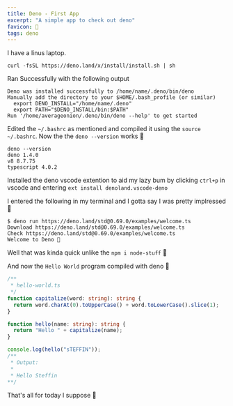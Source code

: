 ```yaml
---
title: Deno - First App
excerpt: "A simple app to check out deno"
favicon: 🦕
tags: deno
---
```


I have a linus laptop.

```
curl -fsSL https://deno.land/x/install/install.sh | sh
```

Ran Successfully with the following output

```
Deno was installed successfully to /home/name/.deno/bin/deno
Manually add the directory to your $HOME/.bash_profile (or similar)
  export DENO_INSTALL="/home/name/.deno"
  export PATH="$DENO_INSTALL/bin:$PATH"
Run '/home/averageonion/.deno/bin/deno --help' to get started
```

Edited the `~/.bashrc` as mentioned and compiled it using the `source ~/.bashrc`. Now the the `deno --version` works 🥳

```
deno --version
deno 1.4.0
v8 8.7.75
typescript 4.0.2
```

Installed the deno vscode extention to aid my lazy bum by clicking `ctrl+p` in vscode and entering `ext install denoland.vscode-deno`

I entered the following in my terminal and I gotta say I was pretty implressed 💃

```
$ deno run https://deno.land/std@0.69.0/examples/welcome.ts
Download https://deno.land/std@0.69.0/examples/welcome.ts
Check https://deno.land/std@0.69.0/examples/welcome.ts
Welcome to Deno 🦕
```

Well that was kinda quick unlike the `npm i node-stuff` 🍻

And now the `Hello World` program compiled with deno 🦕

```ts
/**
 * hello-world.ts
 */
function capitalize(word: string): string {
  return word.charAt(0).toUpperCase() + word.toLowerCase().slice(1);
}

function hello(name: string): string {
  return "Hello " + capitalize(name);
}

console.log(hello("sTEFFIN"));
/**
 * Output:
 *
 * Hello Steffin
**/
```

That's all for today I suppose 🧐
